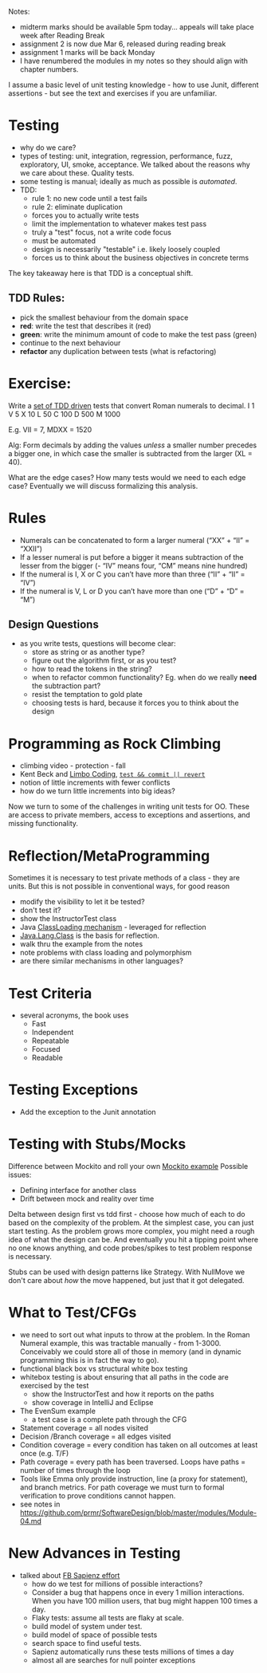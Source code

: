 Notes: 
- midterm marks should be available 5pm today... appeals will take place week after Reading Break
- assignment 2 is now due Mar 6, released during reading break
- assignment 1 marks will be back Monday
- I have renumbered the modules in my notes so they should align with chapter numbers.


I assume a basic level of unit testing knowledge - how to use Junit, different assertions - but see the text and exercises if you are unfamiliar.

# Testing
- why do we care?
- types of testing: unit, integration, regression, performance, fuzz, exploratory, UI, smoke, acceptance. We talked about the reasons why we care about these. Quality tests.
- some testing is manual; ideally as much as possible is *automated*.
- TDD:
    + rule 1: no new code until a test fails
    + rule 2: eliminate duplication
    + forces you to actually write tests
    + limit the implementation to whatever makes test pass 
    + truly a "test" focus, not a write code focus
    + must be automated
    + design is necessarily "testable" i.e. likely loosely coupled
    + forces us to think about the business objectives in concrete terms

The key takeaway here is that TDD is a conceptual shift. 

## TDD Rules:
- pick the smallest behaviour from the domain space
- **red**: write the test that describes it (red)
- **green**: write the minimum amount of code to make the test pass (green)
- continue to the next behaviour
- **refactor** any duplication between tests (what is refactoring)

# Exercise: 
Write a [set of TDD driven](https://github.com/TDD-Katas) tests that convert Roman numerals to decimal. 
I   1
V   5
X   10
L   50
C   100
D   500
M   1000

E.g. VII = 7, MDXX = 1520

Alg: Form decimals by adding the values *unless* a smaller number precedes a bigger one, in which case the smaller is subtracted from the larger (XL = 40). 

What are the edge cases? How many tests would we need to each edge case? Eventually we will discuss formalizing this analysis. 

# Rules
- Numerals can be concatenated to form a larger numeral (“XX” + “II” = “XXII”)
- If a lesser numeral is put before a bigger it means subtraction of the lesser from the bigger (- “IV” means four, “CM” means nine hundred)
- If the numeral is I, X or C you can’t have more than three (“II” + “II” = “IV”)
- If the numeral is V, L or D you can’t have more than one (“D” + “D” = “M”)


## Design Questions
- as you write tests, questions will become clear:
    - store as string or as another type? 
    - figure out the algorithm first, or as you test?
    - how to read the tokens in the string?
    - when to refactor common functionality? Eg. when do we really **need** the subtraction part?
    - resist the temptation to gold plate
    - choosing tests is hard, because it forces you to think about the design

# Programming as Rock Climbing
- climbing video - protection - fall
- Kent Beck and [Limbo Coding](https://medium.com/@kentbeck_7670/limbo-on-the-cheap-e4cfae840330), [``test && commit || revert``](https://medium.com/@kentbeck_7670/test-commit-revert-870bbd756864)
- notion of little increments with fewer conflicts
- how do we turn little increments into big ideas?

Now we turn to some of the challenges in writing unit tests for OO. These are access to private members, access to exceptions and assertions, and missing functionality. 

# Reflection/MetaProgramming
Sometimes it is necessary to test private methods of a class - they are units. But this is not possible in conventional ways, for good reason
- modify the visibility to let it be tested?
- don't test it? 
- show the InstructorTest class
- Java [ClassLoading mechanism](https://www.quora.com/How-does-ClassLoader-work-in-Java-simple-words) - leveraged for reflection
- [Java.Lang.Class](https://docs.oracle.com/javase/8/docs/api/java/lang/Class.html) is the basis for reflection.
- walk thru the example from the notes
- note problems with class loading and polymorphism
- are there similar mechanisms in other languages? 

# Test Criteria
- several acronyms, the book uses 
    - Fast
    - Independent
    - Repeatable
    - Focused
    - Readable
    
# Testing Exceptions
- Add the exception to the Junit annotation 

# Testing with Stubs/Mocks
Difference between Mockito and roll your own
[Mockito example](http://www.vogella.com/tutorials/Mockito/article.html)
Possible issues:
- Defining interface for another class
- Drift between mock and reality over time 

Delta between design first vs tdd first - choose how much of each to do based on the complexity of the problem. At the simplest case, you can just start testing. As the problem grows more complex, you might need a rough idea of what the design can be. And eventually you hit a tipping point where no one knows anything, and code probes/spikes to test problem response is necessary. 

Stubs can be used with design patterns like Strategy. With NullMove we don't care about *how* the move happened, but just that it got delegated.

# What to Test/CFGs
- we need to sort out what inputs to throw at the problem. In the Roman Numeral example, this was tractable manually - from 1-3000. Conceivably we could store all of those in memory (and in dynamic programming this is in fact the way to go). 
- functional black box vs structural white box testing
- whitebox testing is about ensuring that all paths in the code are exercised by the test
    + show the InstructorTest and how it reports on the paths
    + show coverage in IntelliJ and Eclipse
- The EvenSum example
    + a test case is a complete path through the CFG
- Statement coverage = all nodes visited
- Decision /Branch coverage = all edges visited
- Condition coverage = every condition has taken on all outcomes at least once (e.g. T/F)
- Path coverage = every path has been traversed. Loops have paths = number of times through the loop
- Tools like Emma only provide  instruction, line (a proxy for statement), and branch metrics. For path coverage we must turn to formal verification to prove conditions cannot happen. 
- see notes in https://github.com/prmr/SoftwareDesign/blob/master/modules/Module-04.md


# New Advances in Testing
- talked about [FB Sapienz effort](https://code.fb.com/developer-tools/finding-and-fixing-software-bugs-automatically-with-sapfix-and-sapienz/) 
    + how do we test for millions of possible interactions?
    + Consider a bug that happens once in every 1 million interactions. When you have 100 million users, that bug might happen 100 times a day. 
    + Flaky tests: assume all tests are flaky at scale.
    + build model of system under test.
    + build model of space of possible tests
    + search space to find useful tests.
    + Sapienz automatically runs these tests millions of times a day
    + almost all are searches for null pointer exceptions
